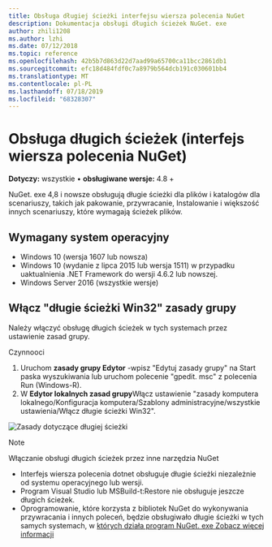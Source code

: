```yaml
---
title: Obsługa długiej ścieżki interfejsu wiersza polecenia NuGet
description: Dokumentacja obsługi długich ścieżek NuGet. exe
author: zhili1208
ms.author: lzhi
ms.date: 07/12/2018
ms.topic: reference
ms.openlocfilehash: 42b5b7d863d22d7aad99a65700ca11bcc2861db1
ms.sourcegitcommit: efc18d484fdf0c7a8979b564dcb191c030601bb4
ms.translationtype: MT
ms.contentlocale: pl-PL
ms.lasthandoff: 07/18/2019
ms.locfileid: "68328307"
---
```

# <a name="long-path-support-nuget-cli"></a>Obsługa długich ścieżek (interfejs wiersza polecenia NuGet)

**Dotyczy:** wszystkie &bullet; **obsługiwane wersje:** 4.8 +

NuGet. exe 4,8 i nowsze obsługują długie ścieżki dla plików i katalogów dla scenariuszy, takich jak pakowanie, przywracanie, Instalowanie i większość innych scenariuszy, które wymagają ścieżek plików.

## <a name="required-operating-system"></a>Wymagany system operacyjny

-   Windows 10 (wersja 1607 lub nowsza)
-   Windows 10 (wydanie z lipca 2015 lub wersja 1511) w przypadku uaktualnienia .NET Framework do wersji 4.6.2 lub nowszej.
-   Windows Server 2016 (wszystkie wersje)

## <a name="enable-win32-long-paths-group-policy"></a>Włącz "długie ścieżki Win32" zasady grupy

Należy włączyć obsługę długich ścieżek w tych systemach przez ustawienie zasad grupy.

Czynnooci
1. Uruchom **zasady grupy Edytor** -wpisz "Edytuj zasady grupy" na Start paska wyszukiwania lub uruchom polecenie "gpedit. msc" z polecenia Run (Windows-R).
2. W **Edytor lokalnych zasad grupy**Włącz ustawienie "zasady komputera lokalnego/Konfiguracja komputera/Szablony administracyjne/wszystkie ustawienia/Włącz długie ścieżki Win32".

![Zasady dotyczące długiej ścieżki](media/LongPathPolicy.png)


> [!Note]
> Włączanie obsługi długich ścieżek przez inne narzędzia NuGet
>
> -   Interfejs wiersza polecenia dotnet obsługuje długie ścieżki niezależnie od systemu operacyjnego lub wersji.
> -   Program Visual Studio lub MSBuild-t:Restore nie obsługuje jeszcze długich ścieżek.
> -   Oprogramowanie, które korzysta z bibliotek NuGet do wykonywania przywracania i innych poleceń, będzie obsługiwało długie ścieżki w tych samych systemach, w [których działa program NuGet. exe Zobacz więcej informacji](https://blogs.msdn.microsoft.com/jeremykuhne/2016/07/30/net-4-6-2-and-long-paths-on-windows-10/)

